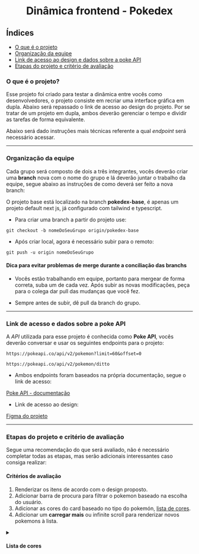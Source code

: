 <h1 align='center'> Dinâmica frontend - Pokedex</h1>

## Índices

- [O que é o projeto](#projectDescription)
- [Organização da equipe](#groups)
- [Link de acesso ao design e dados sobre a poke API](#project)
- [Etapas do projeto e critério de avaliação](#criteria)


<h3 id='projectDescription'>O que é o projeto?</h3>

Esse projeto foi criado para testar a dinâmica entre vocês como desenvolvedores, o projeto consiste em recriar uma interface gráfica em dupla. Abaixo será repassado o link de acesso ao design do projeto. Por se tratar de um projeto em dupla, ambos deverão gerenciar o tempo e dividir as tarefas de forma equivalente. 

Abaixo será dado instruções mais técnicas referente a qual *endpoint* será necessário acessar.

---

<h3 id='groups'>Organização da equipe</h3>


Cada grupo será composto de dois a três integrantes, vocês deverão criar uma **branch** nova com o nome do grupo e lá deverão juntar o trabalho da equipe, segue abaixo as instruções de como deverá ser feito a nova branch:

O projeto base está localizado na branch **pokedex-base**, é apenas um projeto default next js, já configurado com tailwind e typescript.


- Para criar uma branch a partir do projeto use:

```
git checkout -b nomeDoSeuGrupo origin/pokedex-base
```

- Após criar local, agora é necessário subir para o remoto:

```
git push -u origin nomeDoSeuGrupo
```

#### Dica para evitar problemas de merge durante a conciliação das branchs


- Vocês estão trabalhando em equipe, portanto para mergear de forma correta, suba um de cada vez.
Após subir as novas modificações, peça para o colega dar pull das mudanças que você fez.

- Sempre antes de subir, dê pull da branch do grupo.

---

<h3 id='project'>Link de acesso e dados sobre a poke API</h3>

A *API* utilizada para esse projeto é conhecida como **Poke API**, vocês deverão conversar e usar os seguintes endpoints para o projeto:

```
https://pokeapi.co/api/v2/pokemon?limit=60&offset=0
```

```
https://pokeapi.co/api/v2/pokemon/ditto
```


- Ambos endpoints foram baseados na própria documentação, segue o link de acesso:

[Poke API - documentação](https://pokeapi.co/)


- Link de acesso ao design:

[Figma do projeto](https://www.figma.com/design/r9ILc1psJKnJY79lFtcHTn/Vereda---Projeto-Pokemon?node-id=0-1&t=HIWdhFORMCZxhU4T-1)

---

<h3 id='criteria'>Etapas do projeto e critério de avaliação</h3>

Segue uma recomendação do que será avaliado, não é necessário completar todas as etapas, mas serão adicionais interessantes caso consiga realizar: 

#### Critérios de avaliação

1. Renderizar os itens de acordo com o design proposto.
2. Adicionar barra de procura para filtrar o pokemon baseado na escolha do usuário.
3. Adicionar as cores do card baseado no tipo do pokemón, [lista de cores](#pokemonColorScheme).
4. Adicionar um **carregar mais** ou infinite scroll para renderizar novos pokemons à lista.



<details>
    <summary>
        <h4 id='pokemonColorScheme'>Lista de cores</h4>
    </summary>

- normal: "#a4acaf",
- fighting: "#d56723",
- flying: "#7ecdf7",
- poison: "#6f55af",
- ground: "#906727",
- rock: "#a38c21",
- bug: "#729f3f",
- ghost: "#7b62a3",
- steel: "#9eb7b8",
- fire: "#fd7d24",
- water: "#4592c4",
- grass: "#9bcc50",
- electric: "#eed535",
- psychic: "#f355b9",
- ice: "#51c4e7",
- dragon: "#fc801e",
- dark: "#707070",
- fairy: "#fdb9e9",
- unknown: "#666666",
- shadow: "#3b3b3b"

</details>
